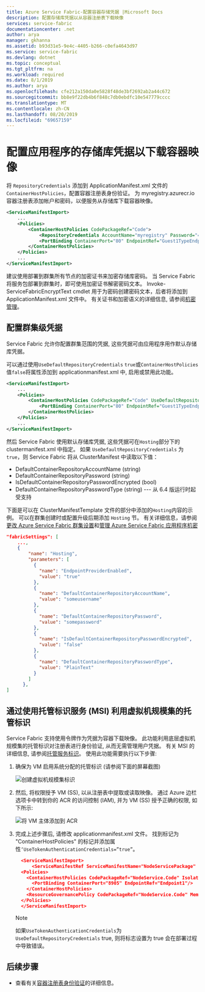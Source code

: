 ```yaml
---
title: Azure Service Fabric-配置容器存储凭据 |Microsoft Docs
description: 配置存储库凭据以从容器注册表下载映像
services: service-fabric
documentationcenter: .net
author: arya
manager: gkhanna
ms.assetid: b93d31e5-9e4c-4405-b266-c0efa4643d97
ms.service: service-fabric
ms.devlang: dotnet
ms.topic: conceptual
ms.tgt_pltfrm: na
ms.workload: required
ms.date: 8/1/2019
ms.author: arya
ms.openlocfilehash: cfe212a150da0e5828f48de3bf2692ab2a44c672
ms.sourcegitcommit: bb8e9f22db4b6f848c7db0ebdfc10e547779cccc
ms.translationtype: MT
ms.contentlocale: zh-CN
ms.lasthandoff: 08/20/2019
ms.locfileid: "69657159"
---
```

# <a name="configure-repository-credentials-for-your-application-to-download-container-images"></a>配置应用程序的存储库凭据以下载容器映像

将 `RepositoryCredentials` 添加到 ApplicationManifest.xml 文件的 `ContainerHostPolicies`，配置容器注册表身份验证。 为 myregistry.azurecr.io 容器注册表添加帐户和密码，以便服务从存储库下载容器映像。

```xml
<ServiceManifestImport>
    ...
    <Policies>
        <ContainerHostPolicies CodePackageRef="Code">
            <RepositoryCredentials AccountName="myregistry" Password="=P==/==/=8=/=+u4lyOB=+=nWzEeRfF=" PasswordEncrypted="false"/>
            <PortBinding ContainerPort="80" EndpointRef="Guest1TypeEndpoint"/>
        </ContainerHostPolicies>
    </Policies>
    ...
</ServiceManifestImport>
```

建议使用部署到群集所有节点的加密证书来加密存储库密码。 当 Service Fabric 将服务包部署到群集时，即可使用加密证书解密密码文本。 Invoke-ServiceFabricEncryptText cmdlet 用于为密码创建密码文本，后者将添加到 ApplicationManifest.xml 文件中。
有关证书和加密语义的详细信息, 请参阅[机密管理](service-fabric-application-secret-management.md)。

## <a name="configure-cluster-wide-credentials"></a>配置群集级凭据

Service Fabric 允许你配置群集范围的凭据, 这些凭据可由应用程序用作默认存储库凭据。

可以通过使用`UseDefaultRepositoryCredentials` `true`或`ContainerHostPolicies` 值`false`将属性添加到 applicationmanifest.xml 中, 启用或禁用此功能。

```xml
<ServiceManifestImport>
    ...
    <Policies>
        <ContainerHostPolicies CodePackageRef="Code" UseDefaultRepositoryCredentials="true">
            <PortBinding ContainerPort="80" EndpointRef="Guest1TypeEndpoint"/>
        </ContainerHostPolicies>
    </Policies>
    ...
</ServiceManifestImport>
```

然后 Service Fabric 使用默认存储库凭据, 这些凭据可在`Hosting`部分下的 clustermanifest.xml 中指定。  如果 `UseDefaultRepositoryCredentials` 为 `true`，则 Service Fabric 将从 ClusterManifest 中读取以下值：

* DefaultContainerRepositoryAccountName (string)
* DefaultContainerRepositoryPassword (string)
* IsDefaultContainerRepositoryPasswordEncrypted (bool)
* DefaultContainerRepositoryPasswordType (string) --- 从 6.4 版运行时起受支持

下面是可以在 ClusterManifestTemplate 文件的部分中添加的`Hosting`内容的示例。 可以在群集创建时或配置升级后期添加 `Hosting` 节。 有关详细信息，请参阅[更改 Azure Service Fabric 群集设置](service-fabric-cluster-fabric-settings.md)和[管理 Azure Service Fabric 应用程序机密](service-fabric-application-secret-management.md)

```json
"fabricSettings": [
    ...,
    {
        "name": "Hosting",
        "parameters": [
          {
            "name": "EndpointProviderEnabled",
            "value": "true"
          },
          {
            "name": "DefaultContainerRepositoryAccountName",
            "value": "someusername"
          },
          {
            "name": "DefaultContainerRepositoryPassword",
            "value": "somepassword"
          },
          {
            "name": "IsDefaultContainerRepositoryPasswordEncrypted",
            "value": "false"
          },
          {
            "name": "DefaultContainerRepositoryPasswordType",
            "value": "PlainText"
          }
        ]
      },
]
```

## <a name="leveraging-the-managed-identity-of-the-virtual-machine-scale-set-by-using-managed-identity-service-msi"></a>通过使用托管标识服务 (MSI) 利用虚拟机规模集的托管标识

Service Fabric 支持使用令牌作为凭据为容器下载映像。  此功能利用底层虚拟机规模集的托管标识对注册表进行身份验证, 从而无需管理用户凭据。  有关 MSI 的详细信息, 请参阅[托管服务标识](https://docs.microsoft.com/azure/active-directory/managed-identities-azure-resources/overview)。  使用此功能需要执行以下步骤:

1.  确保为 VM 启用系统分配的托管标识 (请参阅下面的屏幕截图)

    ![创建虚拟机规模集标识](./media/configure-container-repository-credentials/configure-container-repository-credentials-acr-iam.png)

2.  然后, 将权限授予 VM (SS), 以从注册表中提取或读取映像。  通过 Azure 边栏选项卡中转到你的 ACR 的访问控制 (IAM), 并为 VM (SS) 授予正确的权限, 如下所示:

    ![将 VM 主体添加到 ACR](./media/configure-container-repository-credentials/configure-container-repository-credentials-vmss-identity.png)

3.  完成上述步骤后, 请修改 applicationmanifest.xml 文件。  找到标记为 "ContainerHostPolicies" 的标记并添加属性`‘UseTokenAuthenticationCredentials=”true”`。

    ```json
      <ServiceManifestImport>
          <ServiceManifestRef ServiceManifestName="NodeServicePackage" ServiceManifestVersion="1.0"/>
      <Policies>
        <ContainerHostPolicies CodePackageRef="NodeService.Code" Isolation="process" UseTokenAuthenticationCredentials="true">
          <PortBinding ContainerPort="8905" EndpointRef="Endpoint1"/>
        </ContainerHostPolicies>
        <ResourceGovernancePolicy CodePackageRef="NodeService.Code" MemoryInMB="256"/>
      </Policies>
      </ServiceManifestImport>
    ```

    > [!NOTE]
    > 如果`UseTokenAuthenticationCredentials`为`UseDefaultRepositoryCredentials` true, 则将标志设置为 true 会在部署过程中导致错误。

## <a name="next-steps"></a>后续步骤

* 查看有关[容器注册表身份验证](/azure/container-registry/container-registry-authentication)的详细信息。
